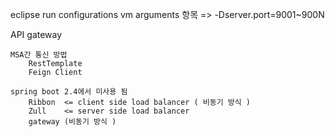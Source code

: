  eclipse run configurations
	vm arguments 항목 => -Dserver.port=9001~900N



API gateway
	
	MSA간 통신 방법
		RestTemplate
		Feign Client

	spring boot 2.4에서 미사용 됨
		Ribbon  <= client side load balancer ( 비동기 방식 )
		Zull	<= server side load balancer 
		gateway (비동기 방식 )
		





